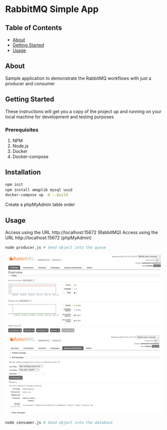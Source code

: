 # RabbitMQ Simple App

## Table of Contents

- [About](#about)
- [Getting Started](#getting_started)
- [Usage](#usage)

## About <a name = "about"></a>

Sample application to demonstrate the RabbitMQ workflows with just a producer and consumer

## Getting Started <a name = "getting_started"></a>

These instructions will get you a copy of the project up and running on your local machine for development and testing purposes

### Prerequisites
1. NPM
2. Node.js
3. Docker
4. Docker-compose

## Installation <a name = "usage"></a>

```bash
npm init
npm install amqplib mysql uuid
docker-compose up -d --build
```

Create a phpMyAdmin table order

## Usage <a name = "usage"></a>

Access using the URL http://localhost:15672 (RabbitMQ)
Access using the URL http://localhost:15672 (phpMyAdmin)


```bash
node producer.js # Send object into the queue
```
![alt text](img/rabbit_1.png)
![alt text](img/rabbit_2.png)

```bash
node consumer.js # Send object into the database
```
